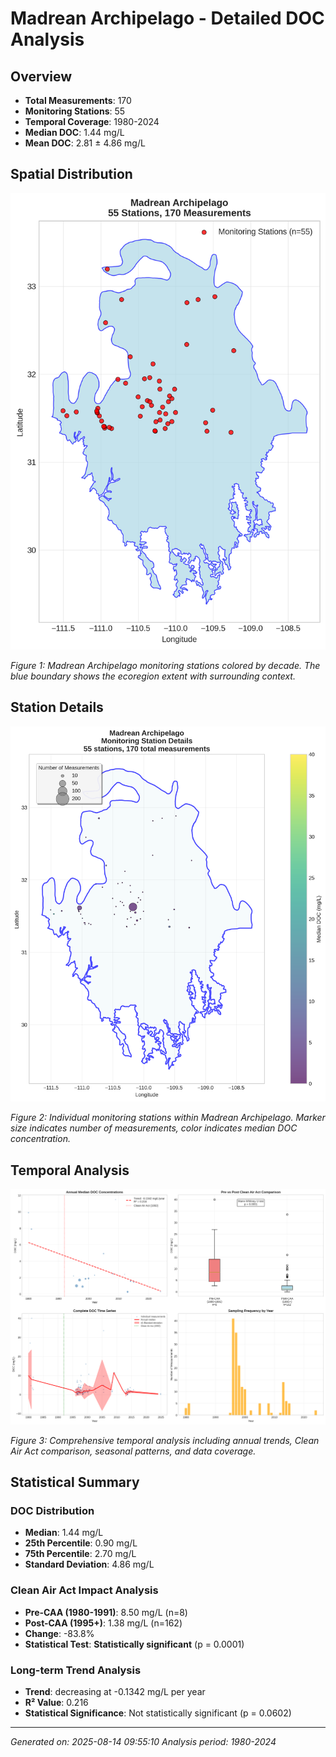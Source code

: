 # Madrean Archipelago - Detailed DOC Analysis

## Overview
- **Total Measurements**: 170
- **Monitoring Stations**: 55
- **Temporal Coverage**: 1980-2024
- **Median DOC**: 1.44 mg/L
- **Mean DOC**: 2.81 ± 4.86 mg/L

## Spatial Distribution

![Ecoregion Overview](Madrean_Archipelago_overview_map.png)

*Figure 1: Madrean Archipelago monitoring stations colored by decade. The blue boundary shows the ecoregion extent with surrounding context.*

## Station Details

![Station Details](Madrean_Archipelago_stations.png)

*Figure 2: Individual monitoring stations within Madrean Archipelago. Marker size indicates number of measurements, color indicates median DOC concentration.*

## Temporal Analysis

![Time Series Analysis](Madrean_Archipelago_timeseries.png)

*Figure 3: Comprehensive temporal analysis including annual trends, Clean Air Act comparison, seasonal patterns, and data coverage.*

## Statistical Summary

### DOC Distribution
- **Median**: 1.44 mg/L
- **25th Percentile**: 0.90 mg/L  
- **75th Percentile**: 2.70 mg/L
- **Standard Deviation**: 4.86 mg/L

### Clean Air Act Impact Analysis

- **Pre-CAA (1980-1991)**: 8.50 mg/L (n=8)
- **Post-CAA (1995+)**: 1.38 mg/L (n=162)
- **Change**: -83.8%
- **Statistical Test**: **Statistically significant** (p = 0.0001)

### Long-term Trend Analysis

- **Trend**: decreasing at -0.1342 mg/L per year
- **R² Value**: 0.216
- **Statistical Significance**: Not statistically significant (p = 0.0602)


---
*Generated on: 2025-08-14 09:55:10*
*Analysis period: 1980-2024*
